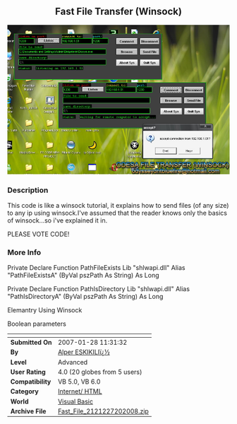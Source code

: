 ﻿<div align="center">

## Fast File Transfer \(Winsock\)

<img src="PIC200872011194305.jpg">
</div>

### Description

This code is like a winsock tutorial, it explains how to send files (of any size) to any ip using winsock.I've assumed that the reader knows only the basics of winsock...so i've explained it in.

PLEASE VOTE CODE!
 
### More Info
 
Private Declare Function PathFileExists Lib "shlwapi.dll" Alias "PathFileExistsA" (ByVal pszPath As String) As Long

Private Declare Function PathIsDirectory Lib "shlwapi.dll" Alias "PathIsDirectoryA" (ByVal pszPath As String) As Long

Elemantry Using Winsock

Boolean parameters


<span>             |<span>
---                |---
**Submitted On**   |2007-01-28 11:31:32
**By**             |[Alper ESKIKILIï¿½](https://github.com/Planet-Source-Code/PSCIndex/blob/master/ByAuthor/alper-eskikili.md)
**Level**          |Advanced
**User Rating**    |4.0 (20 globes from 5 users)
**Compatibility**  |VB 5\.0, VB 6\.0
**Category**       |[Internet/ HTML](https://github.com/Planet-Source-Code/PSCIndex/blob/master/ByCategory/internet-html__1-34.md)
**World**          |[Visual Basic](https://github.com/Planet-Source-Code/PSCIndex/blob/master/ByWorld/visual-basic.md)
**Archive File**   |[Fast\_File\_2121227202008\.zip](https://github.com/Planet-Source-Code/alper-eskikili-fast-file-transfer-winsock__1-70859/archive/master.zip)









